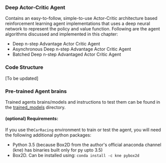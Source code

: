 ### Deep Actor-Critic Agent
Contains an easy-to-follow, simple-to-use Actor-Critic architecture based reinforcement learning agent implementations that uses a deep neural
network to represent the policy and value function. Following are the agent algorithms discussed and implemented in this chapter:
  - Deep n-step Advantage Actor Critic Agent
  - Asynchronous Deep n-step Advantage Actor Critic Agent
  - Batched Deep n-step Advantaged Actor Critic Agent

### Code Structure
[To be updated]

### Pre-trained Agent brains
Trained agents brains/models and instructions to test them can be found in the [trained_models](trained_models) directory.

#### (optional) Requirements:
If you use the`CarRacing` environment to train or test the agent, you will need the following additional 
python packages:
  - Python 3.5 (because Box2D from the author's official anaconda channel (kne) has binaries built only for py upto 3.5)
  - Box2D. Can be installed using: 
  `conda install -c kne pybox2d`